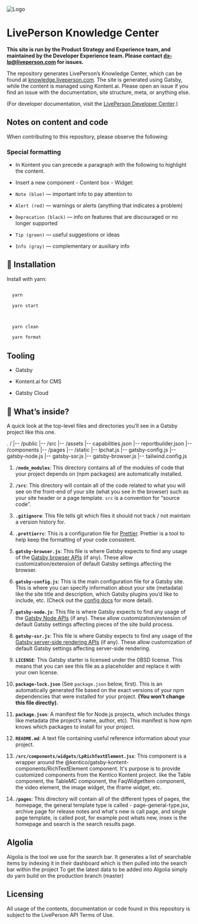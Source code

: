 ![Logo](https://knowledge.liveperson.com/images/logo.svg)

# LivePerson Knowledge Center

**This site is run by the Product Strategy and Experience team, and maintained by the Developer Experience team. Please contact dx-lp@liveperson.com for issues.**

The repository generates LivePerson’s Knowledge Center, which can be found at [knowledge.liveperson.com](https://knowledge.liveperson.com/). The site is generated using Gatsby, while the content is managed using Kontent.ai. Please open an issue if you find an issue with the documentation, site structure, meta, or anything else.

(For developer documentation, visit the [LivePerson Developer Center](https://developers.liveperson.com/).)

## Notes on content and code

When contributing to this repository, please observe the following:

### Special formatting

- In Kontent you can precede a paragraph with the following to highlight the content.

- Insert a new component - Content box - Widget:

- `Note (blue)` — important info to pay attention to

- `Alert (red)` — warnings or alerts (anything that indicates a problem)

- `Deprecation (black)` — info on features that are discouraged or no longer supported

- `Tip (green)` — useful suggestions or ideas

- `Info (gray)` — complementary or auxiliary info

## 🚀 Installation

Install with yarn:

```bash

  yarn

  yarn start



  yarn clean

  yarn format

```

## Tooling

- Gatsby

- Kontent.ai for CMS

- Gatsby Cloud

## 🧐 What’s inside?

A quick look at the top-level files and directories you’ll see in a Gatsby project like this one.

.
/
|-- /public
|-- /src
    |-- /assets
        |-- capabilities.json
        |-- reportbuilder.json
    |-- /components
    |-- /pages
|-- /static
    |-- lpchat.js
|-- gatsby-config.js
|-- gatsby-node.js
|-- gatsby-ssr.js
|-- gatsby-browser.js
|-- tailwind.config.js

1. **`/node_modules`**: This directory contains all of the modules of code that your project depends on (npm packages) are automatically installed.

2. **`/src`**: This directory will contain all of the code related to what you will see on the front-end of your site (what you see in the browser) such as your site header or a page template. `src` is a convention for “source code”.

3. **`.gitignore`**: This file tells git which files it should not track / not maintain a version history for.

4. **`.prettierrc`**: This is a configuration file for [Prettier](https://prettier.io/). Prettier is a tool to help keep the formatting of your code consistent.

5. **`gatsby-browser.js`**: This file is where Gatsby expects to find any usage of the [Gatsby browser APIs](https://www.gatsbyjs.com/docs/browser-apis/) (if any). These allow customization/extension of default Gatsby settings affecting the browser.

6. **`gatsby-config.js`**: This is the main configuration file for a Gatsby site. This is where you can specify information about your site (metadata) like the site title and description, which Gatsby plugins you’d like to include, etc. (Check out the [config docs](https://www.gatsbyjs.com/docs/gatsby-config/) for more detail).

7. **`gatsby-node.js`**: This file is where Gatsby expects to find any usage of the [Gatsby Node APIs](https://www.gatsbyjs.com/docs/node-apis/) (if any). These allow customization/extension of default Gatsby settings affecting pieces of the site build process.

8. **`gatsby-ssr.js`**: This file is where Gatsby expects to find any usage of the [Gatsby server-side rendering APIs](https://www.gatsbyjs.com/docs/ssr-apis/) (if any). These allow customization of default Gatsby settings affecting server-side rendering.

9. **`LICENSE`**: This Gatsby starter is licensed under the 0BSD license. This means that you can see this file as a placeholder and replace it with your own license.

10. **`package-lock.json`** (See `package.json` below, first). This is an automatically generated file based on the exact versions of your npm dependencies that were installed for your project. **(You won’t change this file directly).**

11. **`package.json`**: A manifest file for Node.js projects, which includes things like metadata (the project’s name, author, etc). This manifest is how npm knows which packages to install for your project.

12. **`README.md`**: A text file containing useful reference information about your project.

13. **`/src/components/widgets/LpRichTextElement.jsx`**: This component is a wrapper around the @kentico/gatsby-kontent-components/RichTextElement component. It's purpose is to provide customized components from the Kentico Kontent project. like the Table component, the TableMC component, the FaqWidgetItem component, the video element, the image widget, the iframe widget, etc.

14. **`/pages`**: This directory will contain all of the different types of pages, the homepage, the general template type is called - page-general-type.jsx, archive page for release notes and what's new is call page, and single page template, is called post, for example post whats new, insex is the homepage and search is the search results page.

## Algolia

Algolia is the tool we use for the search bar. It generates a list of searchable items by indexing it in their dashboard which is then pulled into the search bar within the project
To get the latest data to be added into Algolia simply do yarn build on the production branch (master)

## Licensing

All usage of the contents, documentation or code found in this repository is subject to the LivePerson API Terms of Use.
